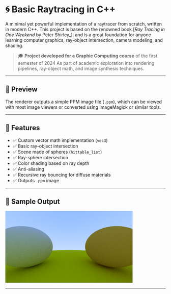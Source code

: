 # 🌀 Basic Raytracing in C++

A minimal yet powerful implementation of a raytracer from scratch, written in modern C++. This project is based on the renowned book [_Ray Tracing in One Weekend_ by Peter Shirley_], and is a great foundation for anyone learning computer graphics, ray-object intersection, camera modeling, and shading.

> 🎓 **Project developed for a Graphic Computing course** of the first semester of 2024
> As part of academic exploration into rendering pipelines, ray-object math, and image synthesis techniques.

---

## 📸 Preview

The renderer outputs a simple PPM image file (`.ppm`), which can be viewed with most image viewers or converted using ImageMagick or similar tools.

---

## 🚀 Features

- ✅ Custom vector math implementation (`vec3`)
- ✅ Basic ray-object intersection
- ✅ Scene made of spheres (`hittable_list`)
- ✅ Ray-sphere intersection
- ✅ Color shading based on ray depth
- ✅ Anti-aliasing
- ✅ Recursive ray bouncing for diffuse materials
- ✅ Outputs `.ppm` image

---

## 🧪 Sample Output

![Rendered Scene](https://github.com/LuizGAPires/Basic_Raytracing/blob/main/image.png)

---

